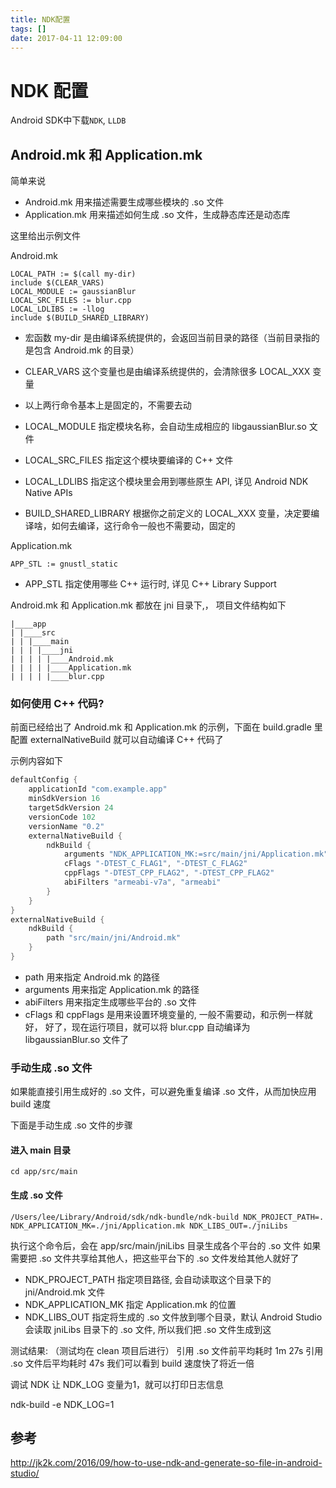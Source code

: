 ```yaml
---
title: NDK配置
tags: []
date: 2017-04-11 12:09:00
---
```


# NDK 配置

Android SDK中下载`NDK`, `LLDB`

## Android.mk 和 Application.mk

简单来说

- Android.mk 用来描述需要生成哪些模块的 .so 文件
- Application.mk 用来描述如何生成 .so 文件，生成静态库还是动态库

<!-- more -->

这里给出示例文件

Android.mk

```
LOCAL_PATH := $(call my-dir)
include $(CLEAR_VARS)
LOCAL_MODULE := gaussianBlur
LOCAL_SRC_FILES := blur.cpp
LOCAL_LDLIBS := -llog
include $(BUILD_SHARED_LIBRARY)

```
- 宏函数 my-dir 是由编译系统提供的，会返回当前目录的路径（当前目录指的是包含 Android.mk 的目录）

- CLEAR_VARS 这个变量也是由编译系统提供的，会清除很多 LOCAL_XXX 变量

- 以上两行命令基本上是固定的，不需要去动

- LOCAL_MODULE 指定模块名称，会自动生成相应的 libgaussianBlur.so 文件

- LOCAL_SRC_FILES 指定这个模块要编译的 C++ 文件

- LOCAL_LDLIBS 指定这个模块里会用到哪些原生 API, 详见 Android NDK Native APIs

- BUILD_SHARED_LIBRARY 根据你之前定义的 LOCAL_XXX 变量，决定要编译啥，如何去编译，这行命令一般也不需要动，固定的

Application.mk

```
APP_STL := gnustl_static
```
- APP_STL 指定使用哪些 C++ 运行时, 详见 C++ Library Support

Android.mk 和 Application.mk 都放在 jni 目录下,，
项目文件结构如下

```
|____app
| |____src
| | |____main
| | | |____jni
| | | | |____Android.mk
| | | | |____Application.mk
| | | | |____blur.cpp

```

### 如何使用 C++ 代码?

前面已经给出了 Android.mk 和 Application.mk 的示例，下面在 build.gradle 里配置 externalNativeBuild 就可以自动编译 C++ 代码了

示例内容如下

```groovy
defaultConfig {
	applicationId "com.example.app"
	minSdkVersion 16
	targetSdkVersion 24
	versionCode 102
	versionName "0.2"
	externalNativeBuild {
		ndkBuild {
			arguments "NDK_APPLICATION_MK:=src/main/jni/Application.mk"
			cFlags "-DTEST_C_FLAG1", "-DTEST_C_FLAG2"
			cppFlags "-DTEST_CPP_FLAG2", "-DTEST_CPP_FLAG2"
			abiFilters "armeabi-v7a", "armeabi"
		}
	}
}
externalNativeBuild {
	ndkBuild {
		path "src/main/jni/Android.mk"
	}
}
```

- path 用来指定 Android.mk 的路径
- arguments 用来指定 Application.mk 的路径
- abiFilters 用来指定生成哪些平台的 .so 文件
- cFlags 和 cppFlags 是用来设置环境变量的, 一般不需要动，和示例一样就好，
好了，现在运行项目，就可以将 blur.cpp 自动编译为 libgaussianBlur.so 文件了

### 手动生成 .so 文件

如果能直接引用生成好的 .so 文件，可以避免重复编译 .so 文件，从而加快应用 build 速度

下面是手动生成 .so 文件的步骤

#### 进入 main 目录

```
cd app/src/main
```

#### 生成 .so 文件

```
/Users/lee/Library/Android/sdk/ndk-bundle/ndk-build NDK_PROJECT_PATH=. NDK_APPLICATION_MK=./jni/Application.mk NDK_LIBS_OUT=./jniLibs
```

执行这个命令后，会在 app/src/main/jniLibs 目录生成各个平台的 .so 文件
如果需要把 .so 文件共享给其他人，把这些平台下的 .so 文件发给其他人就好了

- NDK_PROJECT_PATH 指定项目路径, 会自动读取这个目录下的 jni/Android.mk 文件
- NDK_APPLICATION_MK 指定 Application.mk 的位置
- NDK_LIBS_OUT 指定将生成的 .so 文件放到哪个目录，默认 Android Studio 会读取 jniLibs 目录下的 .so 文件, 所以我们把 .so 文件生成到这

测试结果: （测试均在 clean 项目后进行）
引用 .so 文件前平均耗时 1m 27s
引用 .so 文件后平均耗时 47s
我们可以看到 build 速度快了将近一倍

调试 NDK
让 NDK_LOG 变量为1，就可以打印日志信息

ndk-build -e NDK_LOG=1

## 参考

http://jk2k.com/2016/09/how-to-use-ndk-and-generate-so-file-in-android-studio/

